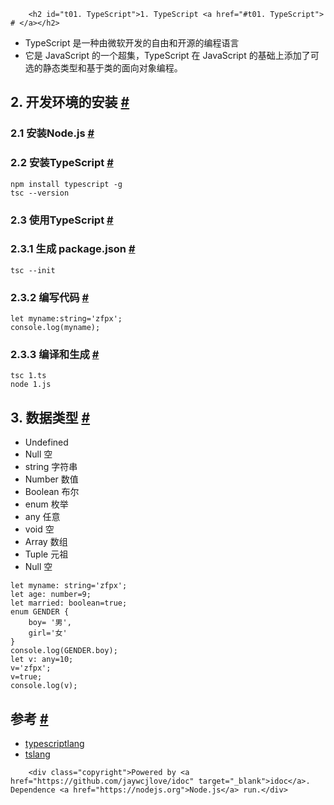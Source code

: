 
        <h2 id="t01. TypeScript">1. TypeScript <a href="#t01. TypeScript"> # </a></h2>
<ul>
<li>TypeScript &#x662F;&#x4E00;&#x79CD;&#x7531;&#x5FAE;&#x8F6F;&#x5F00;&#x53D1;&#x7684;&#x81EA;&#x7531;&#x548C;&#x5F00;&#x6E90;&#x7684;&#x7F16;&#x7A0B;&#x8BED;&#x8A00;</li>
<li>&#x5B83;&#x662F; JavaScript &#x7684;&#x4E00;&#x4E2A;&#x8D85;&#x96C6;&#xFF0C;TypeScript &#x5728; JavaScript &#x7684;&#x57FA;&#x7840;&#x4E0A;&#x6DFB;&#x52A0;&#x4E86;&#x53EF;&#x9009;&#x7684;&#x9759;&#x6001;&#x7C7B;&#x578B;&#x548C;&#x57FA;&#x4E8E;&#x7C7B;&#x7684;&#x9762;&#x5411;&#x5BF9;&#x8C61;&#x7F16;&#x7A0B;&#x3002;</li>
</ul>
<h2 id="t12. &#x5F00;&#x53D1;&#x73AF;&#x5883;&#x7684;&#x5B89;&#x88C5;">2. &#x5F00;&#x53D1;&#x73AF;&#x5883;&#x7684;&#x5B89;&#x88C5; <a href="#t12. &#x5F00;&#x53D1;&#x73AF;&#x5883;&#x7684;&#x5B89;&#x88C5;"> # </a></h2>
<h3 id="t22.1 &#x5B89;&#x88C5;Node.js">2.1 &#x5B89;&#x88C5;Node.js <a href="#t22.1 &#x5B89;&#x88C5;Node.js"> # </a></h3>
<h3 id="t32.2 &#x5B89;&#x88C5;TypeScript">2.2 &#x5B89;&#x88C5;TypeScript <a href="#t32.2 &#x5B89;&#x88C5;TypeScript"> # </a></h3>
<pre><code class="lang-js">npm install typescript -g
tsc --version
</code></pre>
<h3 id="t42.3 &#x4F7F;&#x7528;TypeScript">2.3 &#x4F7F;&#x7528;TypeScript <a href="#t42.3 &#x4F7F;&#x7528;TypeScript"> # </a></h3>
<h3 id="t52.3.1 &#x751F;&#x6210; package.json">2.3.1 &#x751F;&#x6210; package.json <a href="#t52.3.1 &#x751F;&#x6210; package.json"> # </a></h3>
<pre><code class="lang-js">tsc --init
</code></pre>
<h3 id="t62.3.2 &#x7F16;&#x5199;&#x4EE3;&#x7801;">2.3.2 &#x7F16;&#x5199;&#x4EE3;&#x7801; <a href="#t62.3.2 &#x7F16;&#x5199;&#x4EE3;&#x7801;"> # </a></h3>
<pre><code class="lang-js"><span class="hljs-keyword">let</span> myname:string=<span class="hljs-string">&apos;zfpx&apos;</span>;
<span class="hljs-built_in">console</span>.log(myname);
</code></pre>
<h3 id="t72.3.3 &#x7F16;&#x8BD1;&#x548C;&#x751F;&#x6210;">2.3.3 &#x7F16;&#x8BD1;&#x548C;&#x751F;&#x6210; <a href="#t72.3.3 &#x7F16;&#x8BD1;&#x548C;&#x751F;&#x6210;"> # </a></h3>
<pre><code class="lang-js">tsc <span class="hljs-number">1.</span>ts
node <span class="hljs-number">1.</span>js
</code></pre>
<h2 id="t83. &#x6570;&#x636E;&#x7C7B;&#x578B;">3. &#x6570;&#x636E;&#x7C7B;&#x578B; <a href="#t83. &#x6570;&#x636E;&#x7C7B;&#x578B;"> # </a></h2>
<ul>
<li>Undefined</li>
<li>Null  &#x7A7A;</li>
<li>string  &#x5B57;&#x7B26;&#x4E32;</li>
<li>Number &#x6570;&#x503C;</li>
<li>Boolean &#x5E03;&#x5C14;</li>
<li>enum &#x679A;&#x4E3E;</li>
<li>any  &#x4EFB;&#x610F;</li>
<li>void &#x7A7A;</li>
<li>Array  &#x6570;&#x7EC4;</li>
<li>Tuple  &#x5143;&#x7956;</li>
<li>Null  &#x7A7A;</li>
</ul>
<pre><code class="lang-js"><span class="hljs-keyword">let</span> myname: string=<span class="hljs-string">&apos;zfpx&apos;</span>;
<span class="hljs-keyword">let</span> age: number=<span class="hljs-number">9</span>;
<span class="hljs-keyword">let</span> married: boolean=<span class="hljs-literal">true</span>;
enum GENDER {
    boy= <span class="hljs-string">&apos;&#x7537;&apos;</span>,
    girl=<span class="hljs-string">&apos;&#x5973;&apos;</span>
}
<span class="hljs-built_in">console</span>.log(GENDER.boy);
<span class="hljs-keyword">let</span> v: any=<span class="hljs-number">10</span>;
v=<span class="hljs-string">&apos;zfpx&apos;</span>;
v=<span class="hljs-literal">true</span>;
<span class="hljs-built_in">console</span>.log(v);
</code></pre>
<h2 id="t9&#x53C2;&#x8003;">&#x53C2;&#x8003; <a href="#t9&#x53C2;&#x8003;"> # </a></h2>
<ul>
<li><a href="http://www.typescriptlang.org/play/index.html">typescriptlang</a></li>
<li><a href="https://www.tslang.cn/docs/home.html">tslang</a></li>
</ul>

        <div class="copyright">Powered by <a href="https://github.com/jaywcjlove/idoc" target="_blank">idoc</a>. Dependence <a href="https://nodejs.org">Node.js</a> run.</div>
    